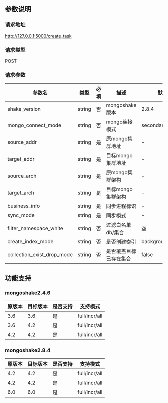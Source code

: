 参数说明
-------
### 请求地址
http://127.0.0.1:5000/create_task

### 请求类型
POST

### 请求参数
| 参数名                        | 类型     | 必填 | 描述           | 默认值        | 参考值                               |
|----------------------------|--------|----|--------------|------------|-----------------------------------|
| shake_version              | string | 否  | mongoshake版本 | 2.8.4      | 2.4.6｜2.8.4                       |
| mongo_connect_mode         | string | 否  | mongo连接模式    | secondaryPreferred     | secondaryPreferred｜primary   |
| source_addr                | string | 是  | 原mongo集群地址   | -          | mongodb://admin:xxxxxx@10.10.10.1:27017 |
| target_addr                | string | 是  | 目标mongo集群地址  | -          | mongodb://admin:xxxxxx@10.20.18.1:27017 |
| source_arch                | string | 是  | 原mongo集群架构   | -          | replication｜shard                 |
| target_arch                | string | 是  | 目标mongo集群架构  | -          | replication｜shard                 |
| business_info              | string | 是  | 同步进程标识       | -          | my_important_data                 |
| sync_mode                  | string | 是  | 同步模式         | -          | full  /  incr  /  all             |
| filter_namespace_white     | string | 否  | 过滤白名单db/集合   | 空          | account.user;person.stu           |
| create_index_mode          | string | 否  | 是否创建索引       | background | background  /  foreground  /  none |
| collection_exist_drop_mode | string | 否  | 是否覆盖目标已存在集合  | false      | true  /  false                    |



功能支持
-------
### mongoshake2.4.6  
| 原版本      | 目标版本     | 是否支持 | 支持模式          |
| -----------|-----------|------|---------------|
| 3.6    | 3.6 | 是    | full/incr/all |
| 3.6    | 4.2 | 是    | full/incr/all |
| 4.2    | 4.2 | 是    | full/incr/all |

### mongoshake2.8.4
| 原版本      | 目标版本     | 是否支持 | 支持模式          |
| ----------- |-----------|------|---------------|
| 4.2     | 4.2 | 是    | full/incr/all |
| 4.2     | 4.2 | 是    | full/incr/all |
| 6.0     | 6.0 | 是    | full/incr/all |

